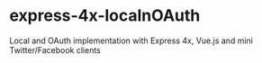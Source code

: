 # express-4x-localnOAuth
Local and OAuth implementation with Express 4x, Vue.js and mini Twitter/Facebook clients
